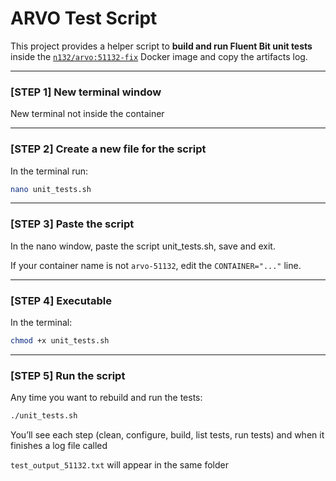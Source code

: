 # ARVO Test Script

This project provides a helper script to **build and run Fluent Bit unit tests**
inside the [`n132/arvo:51132-fix`](https://github.com/n132/ARVO-Meta) Docker image
and copy the artifacts log.

---
### [STEP 1] New terminal window

New terminal not inside the container 

---

### [STEP 2] Create a new file for the script

In the terminal run:

```bash
nano unit_tests.sh
```

---

### [STEP 3] Paste the script

In the nano window, paste the script unit_tests.sh, save and exit.

If your container name is not `arvo-51132`, edit the `CONTAINER="..."` line.

---

### [STEP 4] Executable

In the terminal:

```bash
chmod +x unit_tests.sh
```

---

### [STEP 5] Run the script

Any time you want to rebuild and run the tests:

```bash
./unit_tests.sh
```

You’ll see each step (clean, configure, build, list tests, run tests) and when it finishes a log file called

`test_output_51132.txt` will appear in the same folder 
